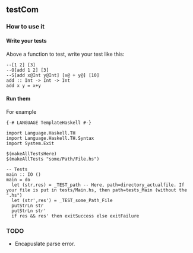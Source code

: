 ## testCom

### How to use it

#### Write your tests

Above a function to test, write your test like this:

```
--[1 2] [3]
--O[add 1 2] [3]
--S[add x@Int y@Int] [x@ + y@] [10]
add :: Int -> Int -> Int
add x y = x+y
```

#### Run them
For example
```
{-# LANGUAGE TemplateHaskell #-}

import Language.Haskell.TH
import Language.Haskell.TH.Syntax
import System.Exit

$(makeAllTestsHere)
$(makeAllTests "some/Path/File.hs")

-- Tests
main :: IO ()
main = do
  let (str,res) = _TEST_path -- Here, path=directory_actualfile. If your file is put in tests/Main.hs, then path=tests_Main (without the ".hs")
  let (str',res') = _TEST_some_Path_File
  putStrLn str
  putStrLn str'
  if res && res' then exitSuccess else exitFailure
```

### TODO

* Encapuslate parse error.
